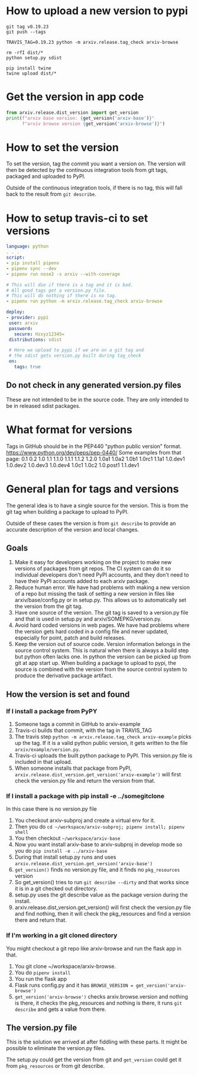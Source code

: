 # How to upload a new version to pypi
```
git tag v0.19.23
git push --tags 

TRAVIS_TAG=0.19.23 python -m arxiv.release.tag_check arxiv-browse

rm -rfI dist/*
python setup.py sdist

pip install twine
twine upload dist/*
```

# Get the version in app code
```python
from arxiv.release.dist_version import get_version
print(f"arxiv base version: {get_version('arxiv-base')}"
      f"arxiv browse version {get_version('arxiv-browse')}")
```

# How to set the version
To set the version, tag the commit you want a version on. The version
will then be detected by the continuous integration tools from git
tags, packaged and uploaded to PyPI.

Outside of the continuous integration tools, if there is no tag, this
will fall back to the result from `git describe`.

# How to setup travis-ci to set versions
```yaml
language: python
. . .
script:
- pip install pipenv
- pipenv sync --dev
- pipenv run nose2 -s arxiv --with-coverage

# This will die if there is a tag and it is bad.
# All good tags get a version.py file.
# This will do nothing if there is no tag.
- pipenv run python -m arxiv.release.tag_check arxiv-browse

deploy:
- provider: pypi
 user: arxiv
 password:
   secure: Hzxyz12345=
 distributions: sdist

 # Here we upload to pypi if we are on a git tag and
 # the sdist gets version.py built during tag_check
 on: 
   tags: true
```

## Do not check in any generated version.py files
These are not intended to be in the source code. They are only
intended to be in released sdist packages.

# What format for versions
Tags in GitHub should be in the PEP440 "python public version" format.
https://www.python.org/dev/peps/pep-0440/
Some examples from that page:
0.1 
0.2 
1.0 
1.1 
1.1.0
1.1.1
1.1.2
1.2.0
1.0a1
1.0a2
1.0b1
1.0rc1
1.1a1
1.0.dev1
1.0.dev2
1.0.dev3
1.0.dev4
1.0c1
1.0c2
1.0.post1
1.1.dev1

# General plan for tags and versions
The general idea is to have a single source for the version. This is
from the git tag when building a package to upload to PyPI. 

Outside of these cases the version is from `git describe` to provide
an accurate description of the version and local changes.

## Goals

1. Make it easy for developers working on the project to make new
   versions of packages from git repos. The CI system can do it so
   individual developers don't need PyPI accounts, and they don't need
   to have their PyPI accounts added to each arxiv package.
1. Reduce human error. We have had problems with making a new version
   of a repo but missing the task of setting a new version in files
   like arxiv/base/config.py or in setup.py. This allows us to
   automatically set the version from the git tag.
2. Have one source of the version. The git tag is saved to a
   version.py file and that is used in setup.py and
   arxiv/SOMEPKG/version.py.
3. Avoid hard coded versions in web pages. We have had problems where
   the version gets hard coded in a config file and never updated,
   especially for point, patch and build releases. 
4. Keep the version out of source code. Version information belongs in
   the source control system. This is natural when there is always a
   build step but python often lacks one. In python the version can be
   picked up from git at app start up. When building a package to
   upload to pypi, the source is combined with the version from the
   source control system to produce the derivative package artifact.

## How the version is set and found

### If I install a package from PyPY
1. Someone tags a commit in GitHub to arxiv-example
2. Travis-ci builds that commit, with the tag in TRAVIS_TAG
3. The travis step ```python -m arxiv.release.tag_check
   arxiv-example``` picks up the tag. If it is a valid python public
   version, it gets written to the file ```arxiv/example/version.py```.
4. Travis-ci uploads the built python package to PyPI. This version.py
   file is included in that upload.
5. When someone installs that package from PyPI,
   ```arxiv.release.dist_version.get_version('arxiv-example')``` will
   first check the version.py file and return the version from that.

### If I install a package with pip install -e ../somegitclone
In this case there is no version.py file

1. You checkout arxiv-subproj and create a virtual env for it.
2. Then you do ```cd ~/workspace/arxiv-subproj; pipenv install; pipenv shell```
3. You then checkout ```~/workspace/arxiv-base```
4. Now you want install arxiv-base to arxiv-subproj in develop mode so you do
   ```pip install -e ../arxiv-base```
5. During that install setup.py runs and uses
   ```arxiv.release.dist_version.get_version('arxiv-base')```
6. ```get_version()``` finds no version.py file, and it finds no
   ```pkg_resources``` version
7. So get_version() tries to run ```git describe --dirty``` and that
   works since it is in a git checked out directory.
8. setup.py uses the git describe value as the package version during the install.
9. arxiv.release.dist_version.get_version() will first check the
   version.py file and find nothing, then it will check the
   pkg_resources and find a version there and return that.

### If I'm working in a git cloned directory
You might checkout a git repo like arxiv-browse and run the flask app in
that.

1. You git clone ~/workspace/arxiv-browse. 
2. You do ```pipenv install```
3. You run the flask app
4. Flask runs config.py and it has ```BROWSE_VERSION =
   get_version('arxiv-browse')```
5. ```get_version('arxiv-browse')``` checks arxiv.browse.version and
   nothing is there, it checks the pkg_resources and nothing is there,
   it runs ```git describe``` and gets a value from there.

## The version.py file
This is the solution we arrived at after fiddling with these parts. It
might be possible to eliminate the version.py files.

The setup.py could get the version from git and ```get_version``` could get
it from ```pkg_resources``` or from git describe.
